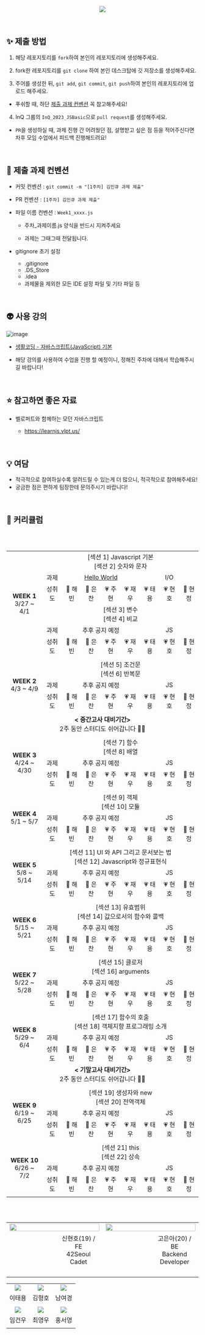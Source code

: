 <p align="center"><img src="https://user-images.githubusercontent.com/58041212/226146342-4dd195a0-a09b-4b80-b75a-661811ed31fb.jpg"></p>

<br>

## ✨ 제출 방법

1. 해당 레포지토리를 `fork`하여 본인의 레포지토리에 생성해주세요.

2. fork한 레포지토리를 `git clone` 하여 본인 데스크탑에 깃 저장소를 생성해주세요.

3. 주어를 생성한 뒤, `git add`, `git commit`, `git push`하여 본인의 레포지토리에 업로드 해주세요.

- 푸쉬할 때, 하단 [제출 과제 컨벤션](#📝-제출-과제-컨벤션) 꼭 참고해주세요!

4. InQ 그룹의 `InQ_2023_JSBasic`으로 `pull request`를 생성해주세요.

- `PR`을 생성하실 때, 과제 진행 간 어려웠던 점, 설명받고 싶은 점 등을 적어주신다면<br>차후 모임 수업에서 피드백 진행해드려요!

<br/>

## 📝 제출 과제 컨벤션

- 커밋 컨벤션 : `git commit -m "[1주차] 김인큐 과제 제출"`

- PR 컨벤션 : `[1주차] 김인큐 과제 제출"`

- 파일 이름 컨벤션 : `Week1_xxxx.js`

  - 주차\_과제이름.js 양식을 반드시 지켜주세요

  - 과제는 그때그때 전달됩니다.

- gitignore 초기 설정
  - .gitignore
  - .DS_Store
  - .idea
  - 과제물을 제외한 모든 IDE 설정 파일 및 기타 파일 등

<br/>

## 👽️ 사용 강의

![image](https://user-images.githubusercontent.com/53262430/226933359-a9fac85d-a514-46c4-8b0e-a8fec8a1706f.png)

- <a href="https://www.inflearn.com/course/%EC%A7%80%EB%B0%94%EC%8A%A4%ED%81%AC%EB%A6%BD%ED%8A%B8-%EC%96%B8%EC%96%B4-%EA%B8%B0%EB%B3%B8#curriculum">생활코딩 - 자바스크립트(JavaScript) 기본</a>

- 해당 강의를 사용하여 수업을 진행 할 예정이니, 정해진 주차에 대해서 학습해주시길 바랍니다!

<br/>

## ⭐️ 참고하면 좋은 자료

- 벨로퍼트와 함께하는 모던 자바스크립트

  - https://learnjs.vlpt.us/

<br/>

## 💡 여담

- 적극적으로 참여하실수록 알려드릴 수 있는게 더 많으니, 적극적으로 참여해주세요!
- 궁금한 점은 편하게 팀장한테 문의주시기 바랍니다!

<br>

## 📱 커리큘럼

<table align="center" width=100%>
<tr>
	<td rowspan="6" colspan="2" align="center">
		<b>WEEK 1</b>
		<br>
		 3/27 ~ 4/1
	</td>
	<td colspan="9" align="center">
		 [섹션 1] Javascript 기본<br>
		 [섹션 2] 숫자와 문자
	</td>
</tr>
<tr>
	<td colspan=2 align="center">
		과제
	</td>
	<td colspan=4 align="center">
		<a href="https://www.acmicpc.net/problem/2557"/>Hello World
	</td>
	<td colspan=4 align="center">
		I/O
	</td>
</tr>
<tr>
	<td colspan=2 align="center">
		성취도
	</td>
	<td align="center">
		🤍 해빈
	</td>
	<td align="center">
		🤍 은찬
	</td>
	<td align="center">
		💗 주현
	</td>
	<td align="center">
		💗 재우
	</td>
	<td align="center">
		💗 태용
	</td>
	<td align="center">
		💗 현호
	</td>
	<td align="center">
		🤍 현정
	</td>
</tr>
<tr>
	<td colspan="9" align="center">
		 [섹션 3] 변수<br>
		 [섹션 4] 비교
	</td>
</tr>
<tr>
	<td colspan=2 align="center">
		과제
	</td>
	<td colspan=4 align="center">
		추후 공지 예정
	</td>
	<td colspan=4 align="center">
		JS
	</td>
</tr>
<tr>
	<td colspan=2 align="center">
		성취도
	</td>
	<td align="center">
		🤍 해빈
	</td>
	<td align="center">
		🤍 은찬
	</td>
	<td align="center">
		💗 주현
	</td>
	<td align="center">
		💗 재우
	</td>
	<td align="center">
		💗 태용
	</td>
	<td align="center">
		💗 현호
	</td>
	<td align="center">
		🤍 현정
	</td>
</tr>
<tr>
	<td colspan=11>
	</td>
</tr>
<tr>
	<td rowspan="3" colspan="2" align="center">
		<b>WEEK 2</b>
		<br>
		 4/3 ~ 4/9
	</td>
	<td colspan="9" align="center">
		 [섹션 5] 조건문<br>
		 [섹션 6] 반복문
	</td>
</tr>
<tr>
	<td colspan=2 align="center">
		과제
	</td>
	<td colspan=4 align="center">
		추후 공지 예정
	</td>
	<td colspan=4 align="center">
		JS
	</td>
</tr>
<tr>
	<td colspan=2 align="center">
		성취도
	</td>
	<td align="center">
		🤍 해빈
	</td>
	<td align="center">
		🤍 은찬
	</td>
	<td align="center">
		💗 주현
	</td>
	<td align="center">
		💗 재우
	</td>
	<td align="center">
		💗 태용
	</td>
	<td align="center">
		💗 현호
	</td>
	<td align="center">
		🤍 현정
	</td>
</tr>
<tr>
	<td colspan=11>
	</td>
</tr>
<tr>
	<td colspan="11" align="center">
		<b>< 중간고사 대비기간></b>
		<br>
		 2주 동안 스터디도 쉬어갑니다 👋🏻
	</td>
	<br/>
</tr>
<tr>
	<td colspan=11>
	</td>
</tr>
<tr>
	<td rowspan="3" colspan="2" align="center">
		<b>WEEK 3</b>
		<br>
		 4/24 ~ 4/30
	</td>
	<td colspan="9" align="center">
		 [섹션 7] 함수<br>
		 [섹션 8] 배열
	</td>
</tr>
<tr>
	<td colspan=2 align="center">
		과제
	</td>
	<td colspan=4 align="center">
		추후 공지 예정
	</td>
	<td colspan=4 align="center">
		JS
	</td>
</tr>
<tr>
	<td colspan=2 align="center">
		성취도
	</td>
	<td align="center">
		🤍 해빈
	</td>
	<td align="center">
		🤍 은찬
	</td>
	<td align="center">
		💗 주현
	</td>
	<td align="center">
		💗 재우
	</td>
	<td align="center">
		💗 태용
	</td>
	<td align="center">
		💗 현호
	</td>
	<td align="center">
		🤍 현정
	</td>
</tr>
<tr>
	<td colspan=11>
	</td>
</tr>
<tr>
	<td rowspan="3" colspan="2" align="center">
		<b>WEEK 4</b>
		<br>
		 5/1 ~ 5/7
	</td>
	<td colspan="9" align="center">
		 [섹션 9] 객체<br>
		 [섹션 10] 모듈
	</td>
</tr>
<tr>
	<td colspan=2 align="center">
		과제
	</td>
	<td colspan=4 align="center">
		추후 공지 예정
	</td>
	<td colspan=4 align="center">
		JS
	</td>
</tr>
<tr>
	<td colspan=2 align="center">
		성취도
	</td>
	<td align="center">
		🤍 해빈
	</td>
	<td align="center">
		🤍 은찬
	</td>
	<td align="center">
		💗 주현
	</td>
	<td align="center">
		💗 재우
	</td>
	<td align="center">
		💗 태용
	</td>
	<td align="center">
		💗 현호
	</td>
	<td align="center">
		🤍 현정
	</td>
</tr>
<tr>
	<td colspan=11>
	</td>
</tr>
<tr>
	<td rowspan="3" colspan="2" align="center">
		<b>WEEK 5</b>
		<br>
		 5/8 ~ 5/14
	</td>
	<td colspan="9" align="center">
		 [섹션 11] UI 와 API 그리고 문서보는 법<br>
		 [섹션 12] Javascript와 정규표현식
	</td>
</tr>
<tr>
	<td colspan=2 align="center">
		과제
	</td>
	<td colspan=4 align="center">
		추후 공지 예정
	</td>
	<td colspan=4 align="center">
		JS
	</td>
</tr>
<tr>
	<td colspan=2 align="center">
		성취도
	</td>
	<td align="center">
		🤍 해빈
	</td>
	<td align="center">
		🤍 은찬
	</td>
	<td align="center">
		💗 주현
	</td>
	<td align="center">
		💗 재우
	</td>
	<td align="center">
		💗 태용
	</td>
	<td align="center">
		💗 현호
	</td>
	<td align="center">
		🤍 현정
	</td>
</tr>
<tr>
	<td colspan=11>
	</td>
</tr>
<tr>
	<td rowspan="3" colspan="2" align="center">
		<b>WEEK 6</b>
		<br>
		 5/15 ~ 5/21
	</td>
	<td colspan="9" align="center">
		 [섹션 13] 유효범위<br>
		 [섹션 14] 값으로서의 함수와 콜백
	</td>
</tr>
<tr>
	<td colspan=2 align="center">
		과제
	</td>
	<td colspan=4 align="center">
		추후 공지 예정
	</td>
	<td colspan=4 align="center">
		JS
	</td>
</tr>
<tr>
	<td colspan=2 align="center">
		성취도
	</td>
	<td align="center">
		🤍 해빈
	</td>
	<td align="center">
		🤍 은찬
	</td>
	<td align="center">
		💗 주현
	</td>
	<td align="center">
		💗 재우
	</td>
	<td align="center">
		💗 태용
	</td>
	<td align="center">
		💗 현호
	</td>
	<td align="center">
		🤍 현정
	</td>
</tr>
<tr>
	<td colspan=11>
	</td>
</tr>
<tr>
	<td rowspan="3" colspan="2" align="center">
		<b>WEEK 7</b>
		<br>
		 5/22 ~ 5/28
	</td>
	<td colspan="9" align="center">
		 [섹션 15] 클로저<br>
		 [섹션 16] arguments
	</td>
</tr>
<tr>
	<td colspan=2 align="center">
		과제
	</td>
	<td colspan=4 align="center">
		추후 공지 예정
	</td>
	<td colspan=4 align="center">
		JS
	</td>
</tr>
<tr>
	<td colspan=2 align="center">
		성취도
	</td>
	<td align="center">
		🤍 해빈
	</td>
	<td align="center">
		🤍 은찬
	</td>
	<td align="center">
		💗 주현
	</td>
	<td align="center">
		💗 재우
	</td>
	<td align="center">
		💗 태용
	</td>
	<td align="center">
		💗 현호
	</td>
	<td align="center">
		🤍 현정
	</td>
</tr>
<tr>
	<td colspan=11>
	</td>
</tr>
<tr>
	<td rowspan="3" colspan="2" align="center">
		<b>WEEK 8</b>
		<br>
		 5/29 ~ 6/4
	</td>
	<td colspan="9" align="center">
		 [섹션 17] 함수의 호출<br>
		 [섹션 18] 객체지향 프로그래밍 소개
	</td>
</tr>
<tr>
	<td colspan=2 align="center">
		과제
	</td>
	<td colspan=4 align="center">
		추후 공지 예정
	</td>
	<td colspan=4 align="center">
		JS
	</td>
</tr>
<tr>
	<td colspan=2 align="center">
		성취도
	</td>
	<td align="center">
		🤍 해빈
	</td>
	<td align="center">
		🤍 은찬
	</td>
	<td align="center">
		💗 주현
	</td>
	<td align="center">
		💗 재우
	</td>
	<td align="center">
		💗 태용
	</td>
	<td align="center">
		💗 현호
	</td>
	<td align="center">
		🤍 현정
	</td>
</tr>
<tr>
	<td colspan="11" align="center">
		<b>< 기말고사 대비기간></b>
		<br>
		 2주 동안 스터디도 쉬어갑니다 👋🏻
	</td>
	<br/>
</tr>
<tr>
	<td colspan=11>
	</td>
</tr>
<tr>
	<td rowspan="3" colspan="2" align="center">
		<b>WEEK 9</b>
		<br>
		 6/19 ~ 6/25
	</td>
	<td colspan="9" align="center">
		 [섹션 19] 생성자와 new<br>
		 [섹션 20] 전역객체
	</td>
</tr>
<tr>
	<td colspan=2 align="center">
		과제
	</td>
	<td colspan=4 align="center">
		추후 공지 예정
	</td>
	<td colspan=4 align="center">
		JS
	</td>
</tr>
<tr>
	<td colspan=2 align="center">
		성취도
	</td>
	<td align="center">
		🤍 해빈
	</td>
	<td align="center">
		🤍 은찬
	</td>
	<td align="center">
		💗 주현
	</td>
	<td align="center">
		💗 재우
	</td>
	<td align="center">
		💗 태용
	</td>
	<td align="center">
		💗 현호
	</td>
	<td align="center">
		🤍 현정
	</td>
</tr>
<tr>
	<td colspan=11>
	</td>
</tr>
<tr>
	<td rowspan="3" colspan="2" align="center">
		<b>WEEK 10</b>
		<br>
		 6/26 ~ 7/2
	</td>
	<td colspan="9" align="center">
		 [섹션 21] this<br>
		 [섹션 22] 상속
	</td>
</tr>
<tr>
	<td colspan=2 align="center">
		과제
	</td>
	<td colspan=4 align="center">
		추후 공지 예정
	</td>
	<td colspan=4 align="center">
		JS
	</td>
</tr>
<tr>
	<td colspan=2 align="center">
		성취도
	</td>
	<td align="center">
		🤍 해빈
	</td>
	<td align="center">
		🤍 은찬
	</td>
	<td align="center">
		💗 주현
	</td>
	<td align="center">
		💗 재우
	</td>
	<td align="center">
		💗 태용
	</td>
	<td align="center">
		💗 현호
	</td>
	<td align="center">
		🤍 현정
	</td>
</tr>
<tr>
	<td colspan=11>
	</td>
</tr>
</table>
<br>
<br>
<table align="center">
<tr>
	<td colspan=2 align="center">
		<a href="https://github.com/h-beeen"><img src="https://readme-typing-svg.herokuapp.com?font=Rubik+80s+Fade&color=ffffFF&size=30&center=true&vCenter=true&width=500&height=35&lines=TeamMaster&duration=1&pause=1000" style="vertical-align:top" width=100%>
	</td>
	<td colspan=2 align="center">
		<a href="https://github.com/SWARVY"><img src="https://readme-typing-svg.herokuapp.com?font=Rubik+80s+Fade&color=ffffFF&size=30&center=true&vCenter=true&width=500&height=35&lines=Mentor+&duration=1&pause=1000" style="vertical-align:top" width=100%>
	</td>
</tr>
<tr>
	<td align="center">
		<a href="https://github.com/h-beeen"><img src="https://avatars.githubusercontent.com/u/53262430?v=4" style="vertical-align:top" alt=""/>
		<td width=25% align=center>
			신현호(19) / FE</br>42Seoul Cadet</br></br>
		</td>
		<td align="center">
			<a href="https://github.com/euna0104"><img src="https://avatars.githubusercontent.com/u/93309561?v=4" style="vertical-align:top" alt=""/>
		</td>
		<td width=25% align=center>
			고은아(20) / BE</br>Backend Developer</br></br>
		</td>
	</tr>
	<tr>
		<td colspan=2>
		</td>
		<td colspan=2>
		</td>
	</tr>
</table>
<table>
<tr>
		<td align="center">
			<img src=https://avatars.githubusercontent.com/u/113500798?v=4"/>
		</td>
		<td align="center">
			<img src=https://avatars.githubusercontent.com/u/76578919?v=4"/>
		</td>
		<td align="center">
			<img src=https://avatars.githubusercontent.com/u/111693889?v=4"/>
		</td>
	</tr>
	<tr>
		<td align="center">
			이태용
		</td>
		<td align="center">
			김형호
		</td>
		<td align="center">
			남여경
		</td>
	</tr>
	<tr>
		<td colspan=3>
		</td>
	</tr>
	<tr>
		<td align="center">
			<img src=https://avatars.githubusercontent.com/u/102224840?v=4"/>
		</td>
		<td align="center">
			<img src=https://avatars.githubusercontent.com/u/101418352?v=4"/>
		</td>
		<td align="center">
			<img src=https://avatars.githubusercontent.com/u/124027140?v=4"/>
		</td>
	</tr>
	<tr>
		<td align="center">
			임건우
		</td>
		<td align="center">
			최영우
		</td>
		<td align="center">
			홍서영
		</td>
	</tr>
	<tr>
		<td colspan=3>
		</td>
	</tr>
</table>
